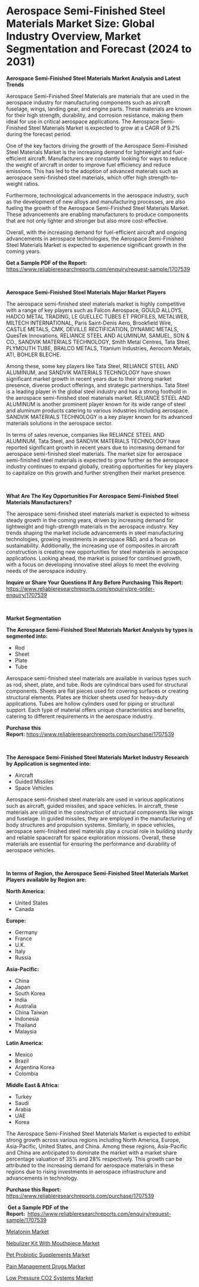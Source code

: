 <p><h1>Aerospace Semi-Finished Steel Materials Market Size: Global Industry Overview, Market Segmentation and Forecast (2024 to 2031)</h1></p><p><strong>Aerospace Semi-Finished Steel Materials Market Analysis and Latest Trends</strong></p>
<p><p>Aerospace Semi-Finished Steel Materials are materials that are used in the aerospace industry for manufacturing components such as aircraft fuselage, wings, landing gear, and engine parts. These materials are known for their high strength, durability, and corrosion resistance, making them ideal for use in critical aerospace applications. The Aerospace Semi-Finished Steel Materials Market is expected to grow at a CAGR of 9.2% during the forecast period.</p><p>One of the key factors driving the growth of the Aerospace Semi-Finished Steel Materials Market is the increasing demand for lightweight and fuel-efficient aircraft. Manufacturers are constantly looking for ways to reduce the weight of aircraft in order to improve fuel efficiency and reduce emissions. This has led to the adoption of advanced materials such as aerospace semi-finished steel materials, which offer high strength-to-weight ratios.</p><p>Furthermore, technological advancements in the aerospace industry, such as the development of new alloys and manufacturing processes, are also fueling the growth of the Aerospace Semi-Finished Steel Materials Market. These advancements are enabling manufacturers to produce components that are not only lighter and stronger but also more cost-effective.</p><p>Overall, with the increasing demand for fuel-efficient aircraft and ongoing advancements in aerospace technologies, the Aerospace Semi-Finished Steel Materials Market is expected to experience significant growth in the coming years.</p></p>
<p><strong>Get a Sample PDF of the Report:&nbsp;</strong> <a href="https://www.reliableresearchreports.com/enquiry/request-sample/1707539">https://www.reliableresearchreports.com/enquiry/request-sample/1707539</a></p>
<p>&nbsp;</p>
<p><strong>Aerospace Semi-Finished Steel Materials Major Market Players</strong></p>
<p><p>The aerospace semi-finished steel materials market is highly competitive with a range of key players such as Falcon Aerospace, GOULD ALLOYS, HADCO METAL TRADING, LE GUELLEC TUBES ET PROFILES, METALWEB, MILTECH INTERNATIONAL, Paris Saint-Denis Aero, Brookfield Wire, CASTLE METALS, CMK, DEVILLE RECTIFICATION, DYNAMIC METALS, QuesTek Innovations, RELIANCE STEEL AND ALUMINUM, SAMUEL, SON & CO., SANDVIK MATERIALS TECHNOLOGY, Smith Metal Centres, Tata Steel, PLYMOUTH TUBE, BRALCO METALS, Titanium Industries, Aerocom Metals, ATI, BOHLER BLECHE.</p><p>Among these, some key players like Tata Steel, RELIANCE STEEL AND ALUMINUM, and SANDVIK MATERIALS TECHNOLOGY have shown significant market growth in recent years due to their strong market presence, diverse product offerings, and strategic partnerships. Tata Steel is a leading player in the global steel industry and has a strong foothold in the aerospace semi-finished steel materials market. RELIANCE STEEL AND ALUMINUM is another prominent player known for its wide range of steel and aluminum products catering to various industries including aerospace. SANDVIK MATERIALS TECHNOLOGY is a key player known for its advanced materials solutions in the aerospace sector.</p><p>In terms of sales revenue, companies like RELIANCE STEEL AND ALUMINUM, Tata Steel, and SANDVIK MATERIALS TECHNOLOGY have reported significant growth in recent years due to increasing demand for aerospace semi-finished steel materials. The market size for aerospace semi-finished steel materials is expected to grow further as the aerospace industry continues to expand globally, creating opportunities for key players to capitalize on this growth and further strengthen their market presence.</p></p>
<p>&nbsp;</p>
<p><strong>What Are The Key Opportunities For Aerospace Semi-Finished Steel Materials Manufacturers?</strong></p>
<p><p>The aerospace semi-finished steel materials market is expected to witness steady growth in the coming years, driven by increasing demand for lightweight and high-strength materials in the aerospace industry. Key trends shaping the market include advancements in steel manufacturing technologies, growing investments in aerospace R&D, and a focus on sustainability. Additionally, the increasing use of composites in aircraft construction is creating new opportunities for steel materials in aerospace applications. Looking ahead, the market is poised for continued growth, with a focus on developing innovative steel alloys to meet the evolving needs of the aerospace industry.</p></p>
<p><strong>Inquire or Share Your Questions If Any Before Purchasing This Report:</strong> <a href="https://www.reliableresearchreports.com/enquiry/pre-order-enquiry/1707539">https://www.reliableresearchreports.com/enquiry/pre-order-enquiry/1707539</a></p>
<p>&nbsp;</p>
<p><strong>Market Segmentation</strong></p>
<p><strong>The Aerospace Semi-Finished Steel Materials Market Analysis by types is segmented into:</strong></p>
<p><ul><li>Rod</li><li>Sheet</li><li>Plate</li><li>Tube</li></ul></p>
<p><p>Aerospace semi-finished steel materials are available in various types such as rod, sheet, plate, and tube. Rods are cylindrical bars used for structural components. Sheets are flat pieces used for covering surfaces or creating structural elements. Plates are thicker sheets used for heavy-duty applications. Tubes are hollow cylinders used for piping or structural support. Each type of material offers unique characteristics and benefits, catering to different requirements in the aerospace industry.</p></p>
<p><strong>Purchase this Report:&nbsp;</strong><a href="https://www.reliableresearchreports.com/purchase/1707539">https://www.reliableresearchreports.com/purchase/1707539</a></p>
<p>&nbsp;</p>
<p><strong>The Aerospace Semi-Finished Steel Materials Market Industry Research by Application is segmented into:</strong></p>
<p><ul><li>Aircraft</li><li>Guided Missiles</li><li>Space Vehicles</li></ul></p>
<p><p>Aerospace semi-finished steel materials are used in various applications such as aircraft, guided missiles, and space vehicles. In aircraft, these materials are utilized in the construction of structural components like wings and fuselage. In guided missiles, they are employed in the manufacturing of body structures and propulsion systems. Similarly, in space vehicles, aerospace semi-finished steel materials play a crucial role in building sturdy and reliable spacecraft for space exploration missions. Overall, these materials are essential for ensuring the performance and durability of aerospace vehicles.</p></p>
<p>&nbsp;</p>
<p><strong>In terms of Region, the Aerospace Semi-Finished Steel Materials Market Players available by Region are:</strong></p>
<p>
    <p> <strong> North America: </strong>
        <ul>
            <li>United States</li>
            <li>Canada</li>
        </ul>
        </p> 
    <p> <strong> Europe: </strong>
        <ul>
            <li>Germany</li>
            <li>France</li>
            <li>U.K.</li>
            <li>Italy</li>
            <li>Russia</li>
        </ul>
        </p> 
    <p> <strong> Asia-Pacific: </strong>
        <ul>
            <li>China</li>
            <li>Japan</li>
            <li>South Korea</li>
            <li>India</li>
            <li>Australia</li>
            <li>China Taiwan</li>
            <li>Indonesia</li>
            <li>Thailand</li>
            <li>Malaysia</li>
        </ul>
        </p> 
    <p> <strong> Latin America: </strong>
        <ul>
            <li>Mexico</li>
            <li>Brazil</li>
            <li>Argentina Korea</li>
            <li>Colombia</li>
        </ul>
        </p> 
    <p> <strong> Middle East & Africa: </strong>
        <ul>
            <li>Turkey</li>
            <li>Saudi</li>
            <li>Arabia</li>
            <li>UAE</li>
            <li>Korea</li>
        </ul>
    </p>
    </p>
<p><p>The Aerospace Semi-Finished Steel Materials Market is expected to exhibit strong growth across various regions including North America, Europe, Asia-Pacific, United States, and China. Among these regions, Asia-Pacific and China are anticipated to dominate the market with a market share percentage valuation of 35% and 28% respectively. This growth can be attributed to the increasing demand for aerospace materials in these regions due to rising investments in aerospace infrastructure and advancements in technology.</p></p>
<p><strong>Purchase this Report: </strong><a href="https://www.reliableresearchreports.com/purchase/1707539">https://www.reliableresearchreports.com/purchase/1707539</a></p>
<p>&nbsp;<strong>Get a Sample PDF of the Report:&nbsp;&nbsp;</strong><a href="https://www.reliableresearchreports.com/enquiry/request-sample/1707539">https://www.reliableresearchreports.com/enquiry/request-sample/1707539</a></p>
<p><strong></strong></p>
<p><p><a href="https://medium.com/@simonepurdy/melatonin-market-report-reveals-the-latest-trends-and-growth-opportunities-of-this-market-30e454053693">Melatonin Market</a></p><p><a href="https://github.com/jhcraigie/Market-Research-Report-List-2/blob/main/nebulizer-kit-with-mouthpiece-market.md">Nebulizer Kit With Mouthpiece Market</a></p><p><a href="https://medium.com/@simonepurdy/decoding-pet-probiotic-supplements-market-metrics-market-share-trends-and-growth-patterns-72bed83bfdb8">Pet Probiotic Supplements Market</a></p><p><a href="https://medium.com/@simonepurdy/pain-management-drugs-market-comprehensive-assessment-by-type-application-and-geography-eb29e220775a">Pain Management Drugs Market</a></p><p><a href="https://github.com/sonuprakash1/Market-Research-Report-List-1/blob/main/low-pressure-co2-systems-market.md">Low Pressure CO2 Systems Market</a></p></p>
